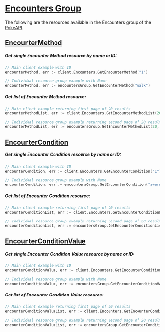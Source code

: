 # [Encounters Group](https://pokeapi.co/docs/v2#encounters-section)

The following are the resources available in the Encounters group of the [PokeAPI](https://pokeapi.co/).

## [EncounterMethod](https://pokeapi.co/docs/v2#encounter-methods)

##### Get single Encounter Method resource by name or ID:

```go
// Main client example with ID
encounterMethod, err := client.Encounters.GetEncounterMethod("1")

// Individual resource group example with Name
encounterMethod, err := encountersGroup.GetEncounterMethod("walk")
```

##### Get list of Encounter Method resource:

```go
// Main client example returning first page of 20 results
encounterMethodList, err := client.Encounters.GetEncounterMethodList(20, 0)

// Individual resource group example returning second page of 20 results
encounterMethodList, err := encountersGroup.GetEncounterMethodList(20, 20)
```

## [EncounterCondition](https://pokeapi.co/docs/v2#encounter-conditions)

##### Get single Encounter Condition resource by name or ID:

```go
// Main client example with ID
encounterCondition, err := client.Encounters.GetEncounterCondition("1")

// Individual resource group example with Name
encounterCondition, err := encountersGroup.GetEncounterCondition("swarm")
```

##### Get list of Encounter Condition resource:

```go
// Main client example returning first page of 20 results
encounterConditionList, err := client.Encounters.GetEncounterConditionList(20, 0)

// Individual resource group example returning second page of 20 results
encounterConditionList, err := encountersGroup.GetEncounterConditionList(20, 20)
```

## [EncounterConditionValue](https://pokeapi.co/docs/v2#encounter-condition-values)

##### Get single Encounter Condition Value resource by name or ID:

```go
// Main client example with ID
encounterConditionValue, err := client.Encounters.GetEncounterConditionValue("1")

// Individual resource group example with Name
encounterConditionValue, err := encountersGroup.GetEncounterConditionValue("swarm-yes")
```

##### Get list of Encounter Condition Value resource:

```go
// Main client example returning first page of 20 results
encounterConditionValueList, err := client.Encounters.GetEncounterConditionValueList(20, 0)

// Individual resource group example returning second page of 20 results
encounterConditionValueList, err := encountersGroup.GetEncounterConditionValueList(20, 20)
```

